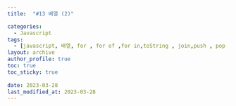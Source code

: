 ```yaml
---
title:  "#13 배열 (2)"

categories:
  - Javascript
tags:
  - [javascript, 배열, for , for of ,for in,toString , join,push , pop , unshift,shift,isArray,concat,slice,splice]
layout: archive
author_profile: true
toc: true
toc_sticky: true
 
date: 2023-03-28
last_modified_at: 2023-03-28
---
```

